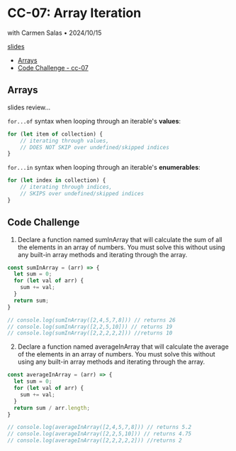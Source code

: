 # CC-07: Array Iteration
with Carmen Salas • 2024/10/15

[slides](https://docs.google.com/presentation/d/1to0IN-CcF4NJpzdq4tSgWgBJUbq6EYstq_iJqCYbonw/edit#slide=id.g287c4ecafef_0_150)

- [Arrays](#arrays)
- [Code Challenge - cc-07](#code-challenge---cc-07)

## Arrays
slides review...

`for...of` syntax when looping through an iterable's **values**:
```js
for (let item of collection) {
    // iterating through values,
    // DOES NOT SKIP over undefined/skipped indices
}
```
`for...in` syntax when looping through an iterable's **enumerables**:
```js
for (let index in collection) {
    // iterating through indices,
    // SKIPS over undefined/skipped indices
}
```

## Code Challenge

1. Declare a function named sumInArray that will calculate the sum of all the elements in an array of numbers. You must solve this without using any built-in array methods and iterating through the array.

```js
const sumInArray = (arr) => {
  let sum = 0;
  for (let val of arr) {
    sum += val;
  }
  return sum;
}

// console.log(sumInArray([2,4,5,7,8])) // returns 26
// console.log(sumInArray([2,2,5,10])) // returns 19
// console.log(sumInArray([2,2,2,2,2])) //returns 10
```

2. Declare a function named averageInArray that will calculate the average of the elements in an array of numbers. You must solve this without using any built-in array methods and iterating through the array.

```js
const averageInArray = (arr) => {
  let sum = 0;
  for (let val of arr) {
    sum += val;
  }
  return sum / arr.length;
}

// console.log(averageInArray([2,4,5,7,8])) // returns 5.2
// console.log(averageInArray([2,2,5,10])) // returns 4.75
// console.log(averageInArray([2,2,2,2,2])) //returns 2
```